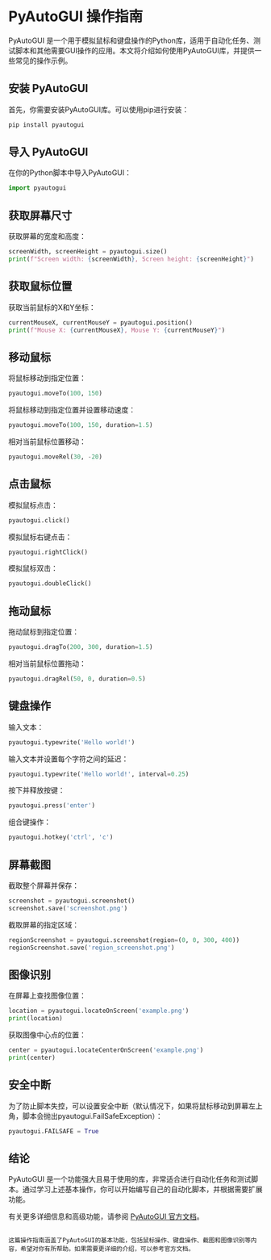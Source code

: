 # PyAutoGUI 操作指南

PyAutoGUI 是一个用于模拟鼠标和键盘操作的Python库，适用于自动化任务、测试脚本和其他需要GUI操作的应用。本文将介绍如何使用PyAutoGUI库，并提供一些常见的操作示例。

## 安装 PyAutoGUI

首先，你需要安装PyAutoGUI库。可以使用pip进行安装：

```bash
pip install pyautogui
```

## 导入 PyAutoGUI

在你的Python脚本中导入PyAutoGUI：

```python
import pyautogui
```

## 获取屏幕尺寸

获取屏幕的宽度和高度：

```python
screenWidth, screenHeight = pyautogui.size()
print(f"Screen width: {screenWidth}, Screen height: {screenHeight}")
```

## 获取鼠标位置

获取当前鼠标的X和Y坐标：

```python
currentMouseX, currentMouseY = pyautogui.position()
print(f"Mouse X: {currentMouseX}, Mouse Y: {currentMouseY}")
```

## 移动鼠标

将鼠标移动到指定位置：

```python
pyautogui.moveTo(100, 150)
```

将鼠标移动到指定位置并设置移动速度：

```python
pyautogui.moveTo(100, 150, duration=1.5)
```

相对当前鼠标位置移动：

```python
pyautogui.moveRel(30, -20)
```

## 点击鼠标

模拟鼠标点击：

```python
pyautogui.click()
```

模拟鼠标右键点击：

```python
pyautogui.rightClick()
```

模拟鼠标双击：

```python
pyautogui.doubleClick()
```

## 拖动鼠标

拖动鼠标到指定位置：

```python
pyautogui.dragTo(200, 300, duration=1.5)
```

相对当前鼠标位置拖动：

```python
pyautogui.dragRel(50, 0, duration=0.5)
```

## 键盘操作

输入文本：

```python
pyautogui.typewrite('Hello world!')
```

输入文本并设置每个字符之间的延迟：

```python
pyautogui.typewrite('Hello world!', interval=0.25)
```

按下并释放按键：

```python
pyautogui.press('enter')
```

组合键操作：

```python
pyautogui.hotkey('ctrl', 'c')
```

## 屏幕截图

截取整个屏幕并保存：

```python
screenshot = pyautogui.screenshot()
screenshot.save('screenshot.png')
```

截取屏幕的指定区域：

```python
regionScreenshot = pyautogui.screenshot(region=(0, 0, 300, 400))
regionScreenshot.save('region_screenshot.png')
```

## 图像识别

在屏幕上查找图像位置：

```python
location = pyautogui.locateOnScreen('example.png')
print(location)
```

获取图像中心点的位置：

```python
center = pyautogui.locateCenterOnScreen('example.png')
print(center)
```

## 安全中断

为了防止脚本失控，可以设置安全中断（默认情况下，如果将鼠标移动到屏幕左上角，脚本会抛出pyautogui.FailSafeException）：

```python
pyautogui.FAILSAFE = True
```

## 结论

PyAutoGUI 是一个功能强大且易于使用的库，非常适合进行自动化任务和测试脚本。通过学习上述基本操作，你可以开始编写自己的自动化脚本，并根据需要扩展功能。

有关更多详细信息和高级功能，请参阅 [PyAutoGUI 官方文档](https://pyautogui.readthedocs.io/)。

```

这篇操作指南涵盖了PyAutoGUI的基本功能，包括鼠标操作、键盘操作、截图和图像识别等内容，希望对你有所帮助。如果需要更详细的介绍，可以参考官方文档。